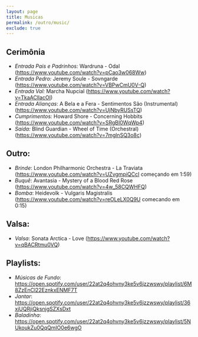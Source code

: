 ```yaml
---
layout: page
title: Musicas
permalink: /outro/music/
exclude: true
---
```


## Cerimônia
- _Entrada Pais e Padrinhos:_ Wardruna - Odal (<https://www.youtube.com/watch?v=pCao3w068Ww>)
- _Entrada Pedro:_ Jeremy Soule - Sovngarde (<https://www.youtube.com/watch?v=VBPwCmU0V-Q>)
- _Entrada Val:_ Marcha Nupcial (<https://www.youtube.com/watch?v=TkaACllacOI>)
- _Entrada Alianças_: A Bela e a Fera - Sentimentos São (Instrumental) (<https://www.youtube.com/watch?v=UjNbyRUSsTQ>)
- _Cumprimentos:_ Howard Shore - Concerning Hobbits (<https://www.youtube.com/watch?v=SRgBI0WqWp4>)
- _Saída:_ Blind Guardian - Wheel of Time (Orchestral) (<https://www.youtube.com/watch?v=7mglnSQ3o8c>)


## Outro:
- _Brinde_: London Philharmonic Orchestra - La Traviata (<https://www.youtube.com/watch?v=UZvgmpiQCcI> começando em 1:59)
- _Buquê_: Avantasia - Mystery of a Blood Red Rose (<https://www.youtube.com/watch?v=4w_58CQWHFQ>)
- _Bomba_: Heidevolk - Vulgaris Magistralis (<https://www.youtube.com/watch?v=reOLeLX0Q9U> comecando em 0:15)


## Valsa:
 - _Valsa_: Sonata Arctica - Love (<https://www.youtube.com/watch?v=qBACRtmu0VQ>)
 
 
 ## Playlists: 
- _Músicas de Fundo_: <https://open.spotify.com/user/22at2q4ohvny3ke5v6jzzwswy/playlist/6M8ZzEnCl22EznkxENMF7T>
- _Jantar_: <https://open.spotify.com/user/22at2q4ohvny3ke5v6jzzwswy/playlist/36xjUQRjiQksnjgSZXsDxt>
- _Baladinha_: <https://open.spotify.com/user/22at2q4ohvny3ke5v6jzzwswy/playlist/5NUkoukZu0QqQmIO0e6wgO>
